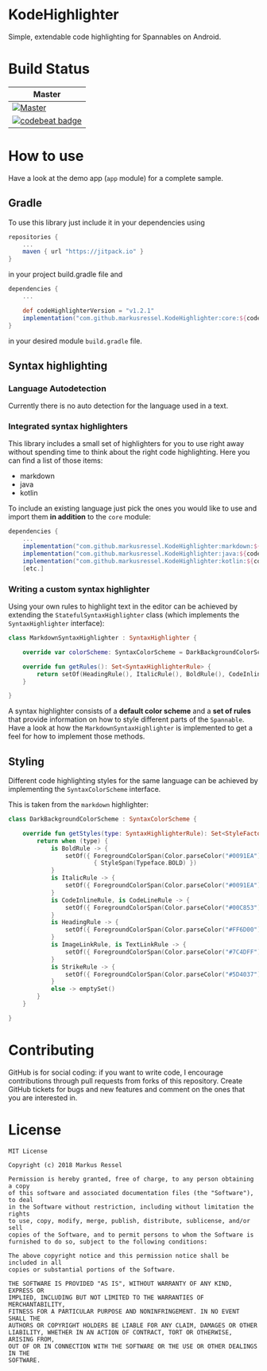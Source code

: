 # KodeHighlighter
Simple, extendable code highlighting for Spannables on Android.

# Build Status

| Master |
|--------|
| [![Master](https://travis-ci.org/markusressel/KodeHighlighter.svg?branch=master)](https://travis-ci.org/markusressel/KodeHighlighter/branches) |
| [![codebeat badge](https://codebeat.co/badges/e533d507-9e49-4010-9c02-7fb3e638bb0d)](https://codebeat.co/projects/github-com-markusressel-kodehighlighter-master) |

# How to use
Have a look at the demo app (`app`  module) for a complete sample.

## Gradle
To use this library just include it in your dependencies using

```groovy
repositories {
    ...
    maven { url "https://jitpack.io" }
}
```

in your project build.gradle file and

```groovy
dependencies {
    ...

    def codeHighlighterVersion = "v1.2.1"
    implementation("com.github.markusressel.KodeHighlighter:core:${codeHighlighterVersion}")
}
```

in your desired module ```build.gradle``` file.


## Syntax highlighting

### Language Autodetection

Currently there is no auto detection for the language used in a text.

### Integrated syntax highlighters

This library includes a small set of highlighters for you to use right away without spending time to think about the right code highlighting.
Here you can find a list of those items:

* markdown
* java
* kotlin

To include an existing language just pick the ones you would like to use and import them **in addition** to the `core` module:

```groovy
dependencies {
    ...
    implementation("com.github.markusressel.KodeHighlighter:markdown:${codeHighlighterVersion}")
    implementation("com.github.markusressel.KodeHighlighter:java:${codeHighlighterVersion}")
    implementation("com.github.markusressel.KodeHighlighter:kotlin:${codeHighlighterVersion}")
    [etc.]
```

### Writing a custom syntax highlighter

Using your own rules to highlight text in the editor can be achieved by extending the `StatefulSyntaxHighlighter` class (which implements the `SyntaxHighlighter` interface):

```kotlin
class MarkdownSyntaxHighlighter : SyntaxHighlighter {

    override var colorScheme: SyntaxColorScheme = DarkBackgroundColorScheme()

    override fun getRules(): Set<SyntaxHighlighterRule> {
        return setOf(HeadingRule(), ItalicRule(), BoldRule(), CodeInlineRule(), CodeLineRule(), TextLinkRule(), ImageLinkRule(), StrikeRule())
    }

}
```

A syntax highlighter consists of a **default color scheme** and a **set of rules** that provide information on how to style different parts of the `Spannable`.
Have a look at how the `MarkdownSyntaxHighlighter` is implemented to get a feel for how to implement those methods.

## Styling

Different code highlighting styles for the same language can be achieved
by implementing the `SyntaxColorScheme` interface.

This is taken from the `markdown` highlighter:
```kotlin
class DarkBackgroundColorScheme : SyntaxColorScheme {

    override fun getStyles(type: SyntaxHighlighterRule): Set<StyleFactory> {
        return when (type) {
            is BoldRule -> {
                setOf({ ForegroundColorSpan(Color.parseColor("#0091EA")) },
                        { StyleSpan(Typeface.BOLD) })
            }
            is ItalicRule -> {
                setOf({ ForegroundColorSpan(Color.parseColor("#0091EA")) }, { StyleSpan(Typeface.ITALIC) })
            }
            is CodeInlineRule, is CodeLineRule -> {
                setOf({ ForegroundColorSpan(Color.parseColor("#00C853")) })
            }
            is HeadingRule -> {
                setOf({ ForegroundColorSpan(Color.parseColor("#FF6D00")) })
            }
            is ImageLinkRule, is TextLinkRule -> {
                setOf({ ForegroundColorSpan(Color.parseColor("#7C4DFF")) })
            }
            is StrikeRule -> {
                setOf({ ForegroundColorSpan(Color.parseColor("#5D4037")) })
            }
            else -> emptySet()
        }
    }

}
```

# Contributing

GitHub is for social coding: if you want to write code, I encourage contributions through pull requests from forks
of this repository. Create GitHub tickets for bugs and new features and comment on the ones that you are interested in.

# License

```
MIT License

Copyright (c) 2018 Markus Ressel

Permission is hereby granted, free of charge, to any person obtaining a copy
of this software and associated documentation files (the "Software"), to deal
in the Software without restriction, including without limitation the rights
to use, copy, modify, merge, publish, distribute, sublicense, and/or sell
copies of the Software, and to permit persons to whom the Software is
furnished to do so, subject to the following conditions:

The above copyright notice and this permission notice shall be included in all
copies or substantial portions of the Software.

THE SOFTWARE IS PROVIDED "AS IS", WITHOUT WARRANTY OF ANY KIND, EXPRESS OR
IMPLIED, INCLUDING BUT NOT LIMITED TO THE WARRANTIES OF MERCHANTABILITY,
FITNESS FOR A PARTICULAR PURPOSE AND NONINFRINGEMENT. IN NO EVENT SHALL THE
AUTHORS OR COPYRIGHT HOLDERS BE LIABLE FOR ANY CLAIM, DAMAGES OR OTHER
LIABILITY, WHETHER IN AN ACTION OF CONTRACT, TORT OR OTHERWISE, ARISING FROM,
OUT OF OR IN CONNECTION WITH THE SOFTWARE OR THE USE OR OTHER DEALINGS IN THE
SOFTWARE.
```